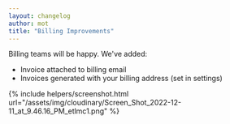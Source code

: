 ```yaml
---
layout: changelog
author: mot
title: "Billing Improvements"
---
```


Billing teams will be happy. We've added:

* Invoice attached to billing email
* Invoices generated with your billing address (set in settings)

{% include helpers/screenshot.html url="/assets/img/cloudinary/Screen_Shot_2022-12-11_at_9.46.16_PM_etlmc1.png" %}

